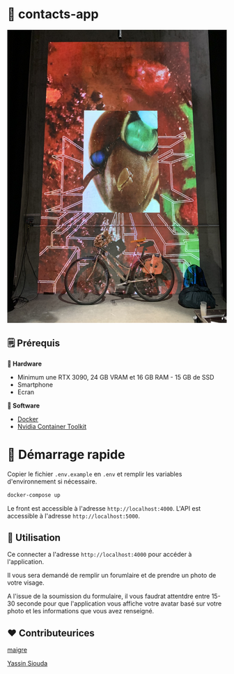 # 👹 contacts-app
![portrait d'une créature ressamblant à une fourmi vidéo projetée sur un mur en béton, en dessous un vélo et un sac a dos sont posés ](media/IMG_7461.jpeg)

## 🗒 Prérequis

**🔨 Hardware**
- Minimum une RTX 3090, 24 GB VRAM et 16 GB RAM - 15 GB de SSD
- Smartphone
- Ecran 

**💽 Software**
- [Docker](https://docs.docker.com/get-docker/)
- [Nvidia Container Toolkit](https://docs.nvidia.com/datacenter/cloud-native/container-toolkit/latest/install-guide.html)
  
# 🚀 Démarrage rapide

Copier le fichier `.env.example` en `.env` et remplir les variables d'environnement si nécessaire.

```bash
docker-compose up
```

Le front est accessible à l'adresse `http://localhost:4000`.
L'API est accessible à l'adresse `http://localhost:5000`.

## 🚴 Utilisation

Ce connecter a l'adresse `http://localhost:4000` pour accéder à l'application.

Il vous sera demandé de remplir un forumlaire et de prendre un photo de votre visage.

A l'issue de la soumission du formulaire, il vous faudrat attentdre entre 15-30 seconde pour que l'application vous affiche votre avatar basé sur votre photo et les informations que vous avez renseigné.

## ❤️ Contributeurices
[maigre](https://github.com/maigre) 

[Yassin Siouda](https://yassin.siouda.com/)